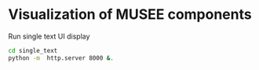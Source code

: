 # Visualization of MUSEE components

Run single text UI display

`````bash
cd single_text
python -m  http.server 8000 &.
`````

